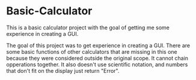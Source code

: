 # Basic-Calculator
This is a basic calculator project with the goal of getting me some experience in creating a GUI.

The goal of this project was to get experience in creating a GUI. There are some basic functions of other calculators that are missing in this one because they were considered outside the original scope. It cannot chain opperations together. It also doesn't use scientific notation, and numbers that don't fit on the display just return "Error".
